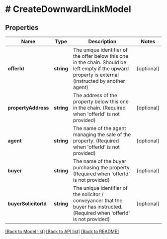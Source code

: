 # # CreateDownwardLinkModel

## Properties

Name | Type | Description | Notes
------------ | ------------- | ------------- | -------------
**offerId** | **string** | The unique identifier of the offer below this one in the chain. Should be left empty if the upward property is external (instructed by another agent) | [optional]
**propertyAddress** | **string** | The address of the property below this one in the chain. (Required when &#39;offerId&#39; is not provided) | [optional]
**agent** | **string** | The name of the agent managing the sale of the property. (Required when &#39;offerId&#39; is not provided) | [optional]
**buyer** | **string** | The name of the buyer purchasing the property. (Required when &#39;offerId&#39; is not provided) | [optional]
**buyerSolicitorId** | **string** | The unique identifier of the solicitor / conveyancer that the buyer has instructed. (Required when &#39;offerId&#39; is not provided) | [optional]

[[Back to Model list]](../../README.md#models) [[Back to API list]](../../README.md#endpoints) [[Back to README]](../../README.md)
